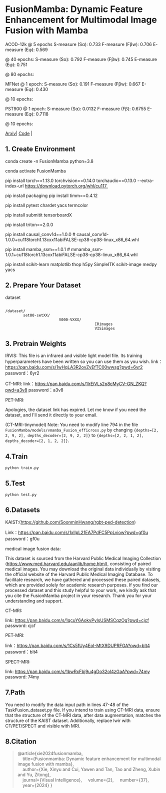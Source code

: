 # FusionMamba: Dynamic Feature Enhancement for Multimodal Image Fusion with Mamba
ACOD-12k @ 5 epochs
S-measure (Sα): 0.733
F-measure (Fβw): 0.706
E-measure (Eφ): 0.569

@ 40 epochs:
S-measure (Sα): 0.792
F-measure (Fβw): 0.745
E-measure (Eφ): 0.751

@ 80 epochs:

MFNet @ 1 epoch:
S-measure (Sα):   0.191
F-measure (Fβw):  0.667
E-measure (Eφ):   0.430

@ 10 epochs:


PST900 @ 1 epoch: 
S-measure (Sα): 0.0132 
F-measure (Fβ): 0.6755 
E-measure (Eφ): 0.7118 

@ 10 epochs:


[Arxiv](https://arxiv.org/abs/2404.09498)| [Code](https://github.com/millieXie/FusionMamba) | 

## 1. Create Environment

conda create -n FusionMamba python=3.8

conda activate FusionMamba 

pip install torch==1.13.0 torchvision==0.14.0 torchaudio==0.13.0 --extra-index-url https://download.pytorch.org/whl/cu117 

pip install packaging pip install timm==0.4.12 

pip install pytest chardet yacs termcolor

pip install submitit tensorboardX 

pip install triton==2.0.0

pip install causal_conv1d==1.0.0 # causal_conv1d-1.0.0+cu118torch1.13cxx11abiFALSE-cp38-cp38-linux_x86_64.whl

pip install mamba_ssm==1.0.1 # mmamba_ssm-1.0.1+cu118torch1.13cxx11abiFALSE-cp38-cp38-linux_x86_64.whl

pip install scikit-learn matplotlib thop h5py SimpleITK scikit-image medpy yacs

## 2. Prepare Your Dataset
dataset
```

/dataset/
        set00-setXX/
                        V000-VXXX/
                                        IRimages
                                        VISimages

```

## 3. Pretrain Weights
IRVIS:
This file is an infrared and visible light model file. Its training hyperparameters have been written so you can use them as you wish. 
link：https://pan.baidu.com/s/1wHqLA3R2ovZyEfTC00wwsg?pwd=6yr2 
password：6yr2

CT-MRI:
link：https://pan.baidu.com/s/1lrEiVLs2p8cMyCV-GN_ZKQ?pwd=a3v8 
password：a3v8

PET-MRI:

Apologies, the dataset link has expired. Let me know if you need the dataset, and I'll send it directly to your email.


(CT-MRI-tinymodel) Note: You need to modify line 794 in the file `FusionMamba/models/vmamba_Fusion_efficross.py` by changing `{depths=[2, 2, 9, 2], depths_decoder=[2, 9, 2, 2]}` to `{depths=[2, 2, 1, 2], depths_decoder=[2, 1, 2, 2]}`.


 
 ## 4.Train
 
```
python train.py
```
## 5.Test

```
python test.py
```
## 6.Datasets
KAIST:(https://github.com/SoonminHwang/rgbt-ped-detection)

Link：https://pan.baidu.com/s/1xIlpL21EA7PdFC5PpLviow?pwd=gf0u 
password：gf0u

medical image fusion data:

This dataset is sourced from the Harvard Public Medical Imaging Collection (https://www.med.harvard.edu/aanlib/home.html), consisting of paired medical images. You may download the original data individually by visiting the official website of the Harvard Public Medical Imaging Database. To facilitate research, we have gathered and processed these paired datasets, which are provided solely for academic research purposes. If you find our processed dataset and this study helpful to your work, we kindly ask that you cite the FusionMamba project in your research. Thank you for your understanding and support.

CT-MRI:

link: https://pan.baidu.com/s/1qcuY6AokvPyIsUSMSCqzOg?pwd=cjcf 
password: cjcf

PET-MRI:

link：https://pan.baidu.com/s/1Cs5fUy4EoI-MtX9DUPRFGA?pwd=blt4 
password：blt4

SPECT-MRI:

link: https://pan.baidu.com/s/1bwRxFbj9u4gDo32ol4zGaA?pwd=74my 
password: 74my



## 7.Path
You need to modify the data input path in lines 47-48 of the TaskFusion_dataset.py file. If you intend to train using CT-MRI data, ensure that the structure of the CT-MRI data, after data augmentation, matches the structure of the KAIST dataset. Additionally, replace lwir with CT/PET/SPECT and visible with MRI.


## 8.Citation

>@article{xie2024fusionmamba,  
 >&nbsp;&nbsp;&nbsp;&nbsp;title={Fusionmamba: Dynamic feature enhancement for multimodal image fusion with mamba},      
 >&nbsp;&nbsp;&nbsp;&nbsp;author={Xie, Xinyu and Cui, Yawen and Tan, Tao and Zheng, Xubin and Yu, Zitong},  
 >&nbsp;&nbsp;&nbsp;&nbsp;journal={Visual Intelligence},
 >&nbsp;&nbsp;&nbsp;&nbsp;volume={2},
 >&nbsp;&nbsp;&nbsp;&nbsp;number={37},
 >&nbsp;&nbsp;&nbsp;&nbsp;year={2024}
 >}  
